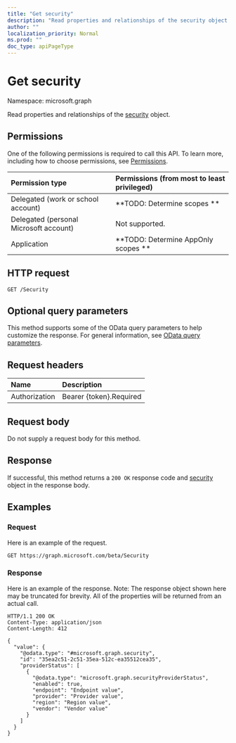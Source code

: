 ```yaml
---
title: "Get security"
description: "Read properties and relationships of the security object."
author: ""
localization_priority: Normal
ms.prod: ""
doc_type: apiPageType
---
```


# Get security

Namespace: microsoft.graph

Read properties and relationships of the [security](../resources/security.md) object.

## Permissions
One of the following permissions is required to call this API. To learn more, including how to choose permissions, see [Permissions](/concepts/permissions-reference.md).

|Permission type|Permissions (from most to least privileged)|
|:---|:---|
|Delegated (work or school account)|**TODO: Determine scopes **|
|Delegated (personal Microsoft account)|Not supported.|
|Application|**TODO: Determine AppOnly scopes **|

## HTTP request
<!-- {
  "blockType": "ignored"
}
-->
``` http
GET /Security
```

## Optional query parameters
This method supports some of the OData query parameters to help customize the response. For general information, see [OData query parameters](/graph/query-parameters).

## Request headers
|Name|Description|
|:---|:---|
|Authorization|Bearer {token}.Required|

## Request body
Do not supply a request body for this method.

## Response
If successful, this method returns a `200 OK` response code and [security](../resources/security.md) object in the response body.

## Examples

### Request
Here is an example of the request.
<!-- {
  "blockType": "request",
  "name": "get_security"
}
-->
``` http
GET https://graph.microsoft.com/beta/Security
```

### Response
Here is an example of the response. Note: The response object shown here may be truncated for brevity. All of the properties will be returned from an actual call.
<!-- {
  "blockType": "response",
  "truncated": true,
  "@odata.type": "microsoft.graph.security"
}
-->
``` http
HTTP/1.1 200 OK
Content-Type: application/json
Content-Length: 412

{
  "value": {
    "@odata.type": "#microsoft.graph.security",
    "id": "35ea2c51-2c51-35ea-512c-ea35512cea35",
    "providerStatus": [
      {
        "@odata.type": "microsoft.graph.securityProviderStatus",
        "enabled": true,
        "endpoint": "Endpoint value",
        "provider": "Provider value",
        "region": "Region value",
        "vendor": "Vendor value"
      }
    ]
  }
}
```


